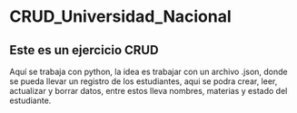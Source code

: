 # CRUD_Universidad_Nacional
## Este es un ejercicio CRUD

Aquí se trabaja con python, la idea es trabajar con un archivo .json, donde se pueda llevar un registro de los estudiantes,
aqui se podra crear, leer, actualizar y borrar datos, entre estos lleva nombres, materias y estado del estudiante.
